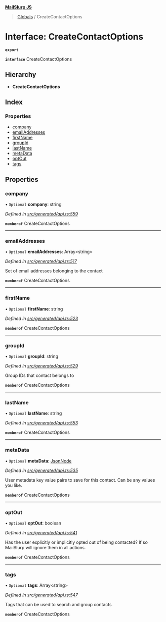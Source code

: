 **[MailSlurp JS](../README.md)**

> [Globals](../README.md) / CreateContactOptions

# Interface: CreateContactOptions

**`export`** 

**`interface`** CreateContactOptions

## Hierarchy

* **CreateContactOptions**

## Index

### Properties

* [company](createcontactoptions.md#company)
* [emailAddresses](createcontactoptions.md#emailaddresses)
* [firstName](createcontactoptions.md#firstname)
* [groupId](createcontactoptions.md#groupid)
* [lastName](createcontactoptions.md#lastname)
* [metaData](createcontactoptions.md#metadata)
* [optOut](createcontactoptions.md#optout)
* [tags](createcontactoptions.md#tags)

## Properties

### company

• `Optional` **company**: string

*Defined in [src/generated/api.ts:559](https://github.com/mailslurp/mailslurp-client/blob/c889afa/src/generated/api.ts#L559)*

**`memberof`** CreateContactOptions

___

### emailAddresses

• `Optional` **emailAddresses**: Array\<string>

*Defined in [src/generated/api.ts:517](https://github.com/mailslurp/mailslurp-client/blob/c889afa/src/generated/api.ts#L517)*

Set of email addresses belonging to the contact

**`memberof`** CreateContactOptions

___

### firstName

• `Optional` **firstName**: string

*Defined in [src/generated/api.ts:523](https://github.com/mailslurp/mailslurp-client/blob/c889afa/src/generated/api.ts#L523)*

**`memberof`** CreateContactOptions

___

### groupId

• `Optional` **groupId**: string

*Defined in [src/generated/api.ts:529](https://github.com/mailslurp/mailslurp-client/blob/c889afa/src/generated/api.ts#L529)*

Group IDs that contact belongs to

**`memberof`** CreateContactOptions

___

### lastName

• `Optional` **lastName**: string

*Defined in [src/generated/api.ts:553](https://github.com/mailslurp/mailslurp-client/blob/c889afa/src/generated/api.ts#L553)*

**`memberof`** CreateContactOptions

___

### metaData

• `Optional` **metaData**: [JsonNode](jsonnode.md)

*Defined in [src/generated/api.ts:535](https://github.com/mailslurp/mailslurp-client/blob/c889afa/src/generated/api.ts#L535)*

User metadata key value pairs to save for this contact. Can be any values you like.

**`memberof`** CreateContactOptions

___

### optOut

• `Optional` **optOut**: boolean

*Defined in [src/generated/api.ts:541](https://github.com/mailslurp/mailslurp-client/blob/c889afa/src/generated/api.ts#L541)*

Has the user explicitly or implicitly opted out of being contacted? If so MailSlurp will ignore them in all actions.

**`memberof`** CreateContactOptions

___

### tags

• `Optional` **tags**: Array\<string>

*Defined in [src/generated/api.ts:547](https://github.com/mailslurp/mailslurp-client/blob/c889afa/src/generated/api.ts#L547)*

Tags that can be used to search and group contacts

**`memberof`** CreateContactOptions

